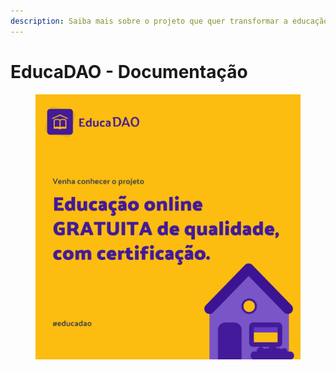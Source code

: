 ```yaml
---
description: Saiba mais sobre o projeto que quer transformar a educação gratuita.
---
```


# EducaDAO - Documentação



<figure><img src=".gitbook/assets/logo_ganhadores (1).png" alt=""><figcaption></figcaption></figure>
